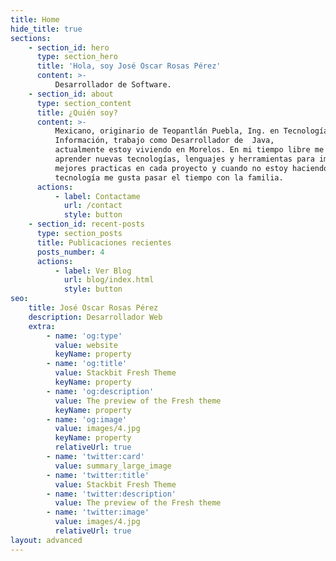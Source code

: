 ```yaml
---
title: Home
hide_title: true
sections:
    - section_id: hero
      type: section_hero
      title: 'Hola, soy José Oscar Rosas Pérez'
      content: >-
          Desarrollador de Software.
    - section_id: about
      type: section_content
      title: ¿Quién soy?
      content: >-
          Mexicano, originario de Teopantlán Puebla, Ing. en Tecnologías de la
          Información, trabajo como Desarrollador de  Java,
          actualmente estoy viviendo en Morelos. En mi tiempo libre me gusta
          aprender nuevas tecnologías, lenguajes y herramientas para implementar
          mejores practicas en cada proyecto y cuando no estoy haciendo cosas de
          tecnología me gusta pasar el tiempo con la familia.
      actions:
          - label: Contactame
            url: /contact
            style: button
    - section_id: recent-posts
      type: section_posts
      title: Publicaciones recientes
      posts_number: 4
      actions:
          - label: Ver Blog
            url: blog/index.html
            style: button
seo:
    title: José Oscar Rosas Pérez
    description: Desarrollador Web
    extra:
        - name: 'og:type'
          value: website
          keyName: property
        - name: 'og:title'
          value: Stackbit Fresh Theme
          keyName: property
        - name: 'og:description'
          value: The preview of the Fresh theme
          keyName: property
        - name: 'og:image'
          value: images/4.jpg
          keyName: property
          relativeUrl: true
        - name: 'twitter:card'
          value: summary_large_image
        - name: 'twitter:title'
          value: Stackbit Fresh Theme
        - name: 'twitter:description'
          value: The preview of the Fresh theme
        - name: 'twitter:image'
          value: images/4.jpg
          relativeUrl: true
layout: advanced
---
```


